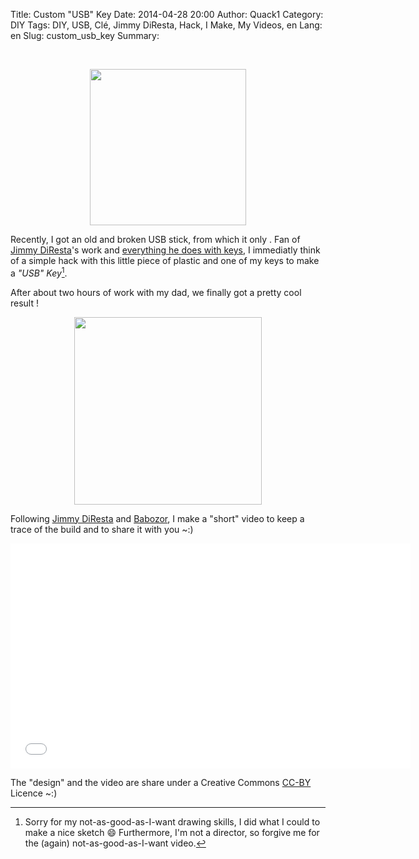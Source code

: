 Title: Custom "USB" Key
Date: 2014-04-28 20:00
Author: Quack1
Category: DIY
Tags: DIY, USB, Clé, Jimmy DiResta, Hack, I Make, My Videos, en
Lang: en
Slug: custom_usb_key
Summary: 

&nbsp;

<div align=center><a href="/upload/custom_usb_key_sketch.png"><img src="/upload/custom_usb_key_sketch.png" align="center" height="250" /></a></div>

Recently, I got an old and broken USB stick, from which it only . Fan of [Jimmy DiResta]({filename}/jimmy_diresta.md)'s work and [everything he does with keys](https://www.youtube.com/results?search_query=Diresta+key), I immediatly think of a simple hack with this little piece of plastic and one of my keys to make a _"USB" Key_[^1].

After about two hours of work with my dad, we finally got a pretty cool result !

<div align=center><a href="/upload/custom_usb_key_finish.png"><img src="/upload/custom_usb_key_finish.png" align="center" height="300" /></a></div>

Following [Jimmy DiResta](https://twitter.com/jimmydiresta "@jimmydiresta on Twitter") and [Babozor](https://twitter.com/babozor "@babozor on Twitter"), I make a "short" video to keep a trace of the build and to share it with you ~:)

<iframe width="640" height="360" src="//www.youtube-nocookie.com/embed/U3JpdEeS6qI" frameborder="0" allowfullscreen></iframe>

The "design" and the video are share under a Creative Commons [CC-BY](http://creativecommons.org/licenses/by/3.0/) Licence ~:)

[^1]: Sorry for my not-as-good-as-I-want drawing skills, I did what I could to make a nice sketch 😄 Furthermore, I'm not a director, so forgive me for the (again) not-as-good-as-I-want video.